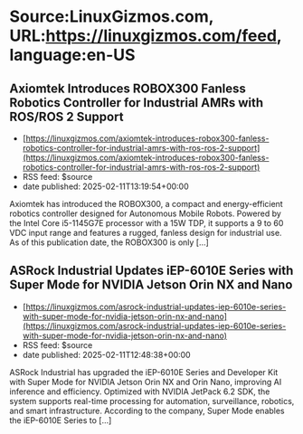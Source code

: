 # Source:LinuxGizmos.com, URL:https://linuxgizmos.com/feed, language:en-US

## Axiomtek Introduces ROBOX300 Fanless Robotics Controller for Industrial AMRs with ROS/ROS 2 Support
 - [https://linuxgizmos.com/axiomtek-introduces-robox300-fanless-robotics-controller-for-industrial-amrs-with-ros-ros-2-support](https://linuxgizmos.com/axiomtek-introduces-robox300-fanless-robotics-controller-for-industrial-amrs-with-ros-ros-2-support)
 - RSS feed: $source
 - date published: 2025-02-11T13:19:54+00:00

Axiomtek has introduced the ROBOX300, a compact and energy-efficient robotics controller designed for Autonomous Mobile Robots. Powered by the Intel Core i5-1145G7E processor with a 15W TDP, it supports a 9 to 60 VDC input range and features a rugged, fanless design for industrial use. &#160; As of this publication date, the ROBOX300 is only [&#8230;]

## ASRock Industrial Updates iEP-6010E Series with Super Mode for NVIDIA Jetson Orin NX and Nano
 - [https://linuxgizmos.com/asrock-industrial-updates-iep-6010e-series-with-super-mode-for-nvidia-jetson-orin-nx-and-nano](https://linuxgizmos.com/asrock-industrial-updates-iep-6010e-series-with-super-mode-for-nvidia-jetson-orin-nx-and-nano)
 - RSS feed: $source
 - date published: 2025-02-11T12:48:38+00:00

ASRock Industrial has upgraded the iEP-6010E Series and Developer Kit with Super Mode for NVIDIA Jetson Orin NX and Orin Nano, improving AI inference and efficiency. Optimized with NVIDIA JetPack 6.2 SDK, the system supports real-time processing for automation, surveillance, robotics, and smart infrastructure. According to the company, Super Mode enables the iEP-6010E Series to [&#8230;]

